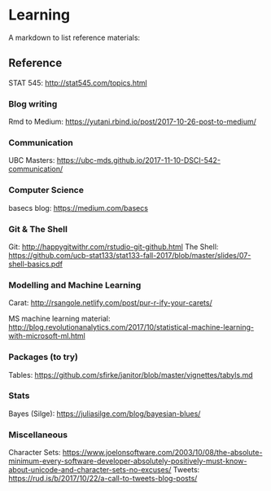 # Learning
A markdown to list reference materials:

## Reference
STAT 545: http://stat545.com/topics.html

### Blog writing
Rmd to Medium: https://yutani.rbind.io/post/2017-10-26-post-to-medium/

### Communication
UBC Masters: https://ubc-mds.github.io/2017-11-10-DSCI-542-communication/

### Computer Science
basecs blog: https://medium.com/basecs

### Git & The Shell
Git: http://happygitwithr.com/rstudio-git-github.html
The Shell: https://github.com/ucb-stat133/stat133-fall-2017/blob/master/slides/07-shell-basics.pdf

### Modelling and Machine Learning
Carat: http://rsangole.netlify.com/post/pur-r-ify-your-carets/

MS machine learning material: http://blog.revolutionanalytics.com/2017/10/statistical-machine-learning-with-microsoft-ml.html

### Packages (to try)
Tables: https://github.com/sfirke/janitor/blob/master/vignettes/tabyls.md

### Stats
Bayes (Silge): https://juliasilge.com/blog/bayesian-blues/

### Miscellaneous
Character Sets: https://www.joelonsoftware.com/2003/10/08/the-absolute-minimum-every-software-developer-absolutely-positively-must-know-about-unicode-and-character-sets-no-excuses/
Tweets: https://rud.is/b/2017/10/22/a-call-to-tweets-blog-posts/